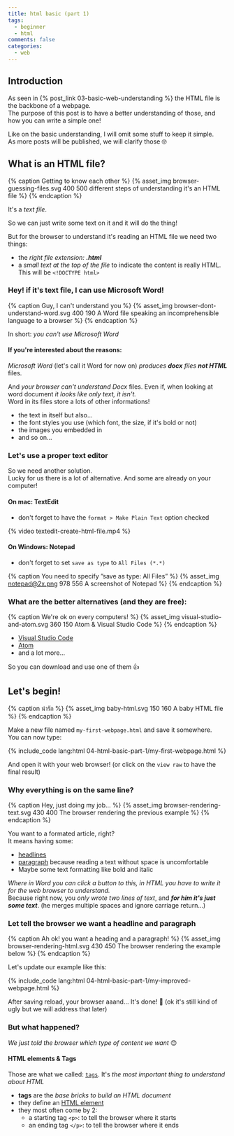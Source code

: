 ```yaml
---
title: html basic (part 1)
tags:
  - beginner
  - html
comments: false
categories:
  - web
---
```


## Introduction

As seen in {% post_link 03-basic-web-understanding %} the HTML file is the backbone of a webpage.  
The purpose of this post is to have a better understanding of those, and how you can write a simple one!

<!-- more -->

Like on the basic understanding, I will omit some stuff to keep it simple.  
As more posts will be published, we will clarify those 🤓

## What is an HTML file?

{% caption Getting to know each other %}
{% asset_img browser-guessing-files.svg 400 500 different steps of understanding it's an HTML file %} 
{% endcaption %}

It's a *text file*.

So we can just write some text on it and it will do the thing!

But for the browser to understand it's reading an HTML file we need two things:

- the *right file extension:* ***.html***
- a *small text at the top of the file* to indicate the content is really HTML.<br> This will be `<!DOCTYPE html>`  

### Hey! if it's text file, I can use Microsoft Word!

{% caption Guy, I can't understand you %}
{% asset_img browser-dont-understand-word.svg 400 190 A Word file speaking an incomprehensible language to a browser %} 
{% endcaption %}

In short: *you can't use Microsoft Word*

#### If you're interested about the reasons:

*Microsoft Word* (let's call it Word for now on) *produces **docx** files **not HTML*** files.

And *your browser can't understand Docx* files.
Even if, when looking at word document *it looks like only text, it isn't.*  
Word in its files store a lots of other informations! 

- the text in itself but also…
- the font styles you use (which font, the size, if it's bold or not)
- the images you embedded in
- and so on…

### Let's use a proper text editor

So we need another solution.  
Lucky for us there is a lot of alternative. And some are already on your computer!


#### On mac: TextEdit

- don't forget to have the `format > Make Plain Text` option checked

{% video textedit-create-html-file.mp4 %}

#### On Windows: Notepad

- don't forget to set `save as type` to `All Files (*.*)`

{% caption You need to specify ”save as type: All Files” %}
{% asset_img notepad@2x.png 978 556 A screenshot of Notepad %} 
{% endcaption %}

### What are the better alternatives (and they are free):

{% caption We're ok on every computers! %}
{% asset_img visual-studio-and-atom.svg 360 150 Atom & Visual Studio Code %} 
{% endcaption %}

- [Visual Studio Code](https://code.visualstudio.com/)
- [Atom](https://atom.io/)
- and a lot more…

So you can download and use one of them 👍

## Let's begin!

{% caption น่ารัก %}
{% asset_img baby-html.svg 150 160 A baby HTML file %} 
{% endcaption %}

Make a new file named `my-first-webpage.html` and save it somewhere.  
You can now type:

{% include_code lang:html 04-html-basic-part-1/my-first-webpage.html %}

And open it with your web browser! (or click on the `view raw` to have the final result)

### Why everything is on the same line?

{% caption Hey, just doing my job… %}
{% asset_img browser-rendering-text.svg 430 400 The browser rendering the previous example %} 
{% endcaption %}

You want to a formated article, right?  
It means having some:

- [headlines](https://en.wikipedia.org/wiki/Headline) 
- [paragraph](https://en.wikipedia.org/wiki/Paragraph) because reading a text without space is uncomfortable 
- Maybe some text formatting like bold and italic

*Where in Word you can click a button to this, in HTML you have to write it for the web browser to understand.*  
Because right now, you *only wrote two lines of text*, and ***for him it's just some text***. (he merges multiple spaces and ignore carriage return…)

### Let tell the browser we want a headline and paragraph

{% caption Ah ok! you want a heading and a paragraph! %}
{% asset_img browser-rendering-html.svg 430 450 The browser rendering the example below %} 
{% endcaption %}

Let's update our example like this:

{% include_code lang:html 04-html-basic-part-1/my-improved-webpage.html %}

After saving reload, your browser aaand… It's done! 🥇 (ok it's still kind of ugly but we will address that later)

### But what happened?

*We just told the browser which type of content we want* 😊

<!-- - `<h1>` is a way to indicate we want a *h*eading of *first* level 
- `<p>` is a way to indicate we want a *p*aragraph -->

#### HTML elements & Tags

<!-- #### What are those strange `<h1>` & `<p>`? ➡️  Tags! -->

<!-- illustration: anatomy of a tag-->
<!--  https://en.wikipedia.org/wiki/HTML_element#Syntax -->

Those are what we called: [`tags`]().
It's *the most important thing to understand about HTML*

- **tags** are the *base bricks to build an HTML document* 
- they define an [HTML element](https://en.wikipedia.org/wiki/HTML_element)
- they most often come by 2:
  - a starting tag `<p>`: to tell the browser where it starts
  - an ending tag `</p>`: to tell the browser where it ends
